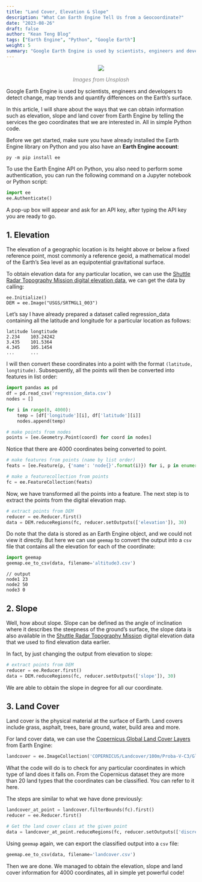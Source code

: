 ```yaml
---
title: "Land Cover, Elevation & Slope"
description: "What Can Earth Engine Tell Us from a Geocoordinate?"
date: "2023-08-26"
draft: false
author: "Kean Teng Blog"
tags: ["Earth Engine", "Python", "Google Earth"]
weight: 5
summary: "Google Earth Engine is used by scientists, engineers and developers to detect change, map trends and quantify differences on the Earth’s surface."
---
```


<center><img src="https://images.unsplash.com/photo-1634176866089-b633f4aec882?ixlib=rb-4.0.3&ixid=M3wxMjA3fDB8MHxwaG90by1wYWdlfHx8fGVufDB8fHx8fA%3D%3D&auto=format&fit=crop&w=1780&q=80"  class = "center"/></center>
<p style="text-align: center; color:grey;"><i>Images from Unsplash</i></p>

Google Earth Engine is used by scientists, engineers and developers to detect change, map trends and quantify differences on the Earth’s surface.

In this article, I will share about the ways that we can obtain information such as elevation, slope and land cover from Earth Engine by telling the services the geo coordinates that we are interested in. All in simple Python code.

Before we get started, make sure you have already installed the Earth Engine library on Python and you also have an **Earth Engine account**:

```
py -m pip install ee
```

To use the Earth Engine API on Python, you also need to perform some authentication, you can run the following command on a Jupyter notebook or Python script:

```py
import ee
ee.Authenticate()
```

A pop-up box will appear and ask for an API key, after typing the API key you are ready to go.

## 1. Elevation
The elevation of a geographic location is its height above or below a fixed reference point, most commonly a reference geoid, a mathematical model of the Earth’s Sea level as an equipotential gravitational surface.

To obtain elevation data for any particular location, we can use the [Shuttle Radar Topography Mission digital elevation data](https://developers.google.com/earth-engine/datasets/catalog/USGS_SRTMGL1_003#description), we can get the data by calling:

```
ee.Initialize()
DEM = ee.Image("USGS/SRTMGL1_003")
```

Let’s say I have already prepared a dataset called regression_data containing all the latitude and longitude for a particular location as follows:

```
latitude longtitude
2.234    103.24242
3.435    101.5364
4.345    105.1454
...      ...
```

I will then convert these coordinates into a point with the format `(latitude, longtitude)`. Subsequently, all the points will then be converted into features in list order:

```py
import pandas as pd
df = pd.read_csv('regression_data.csv')
nodes = []

for i in range(0, 4000):
    temp = [df['longitude'][i], df['latitude'][i]]
    nodes.append(temp)

# make points from nodes
points = [ee.Geometry.Point(coord) for coord in nodes]
```

Notice that there are 4000 coordinates being converted to point.

```py
# make features from points (name by list order)
feats = [ee.Feature(p, {'name': 'node{}'.format(i)}) for i, p in enumerate(points)]

# make a featurecollection from points
fc = ee.FeatureCollection(feats)
```

Now, we have transformed all the points into a feature. The next step is to extract the points from the digital elevation map.

```py
# extract points from DEM
reducer = ee.Reducer.first()
data = DEM.reduceRegions(fc, reducer.setOutputs(['elevation']), 30)
```

Do note that the data is stored as an Earth Engine object, and we could not view it directly. But here we can use `geemap` to convert the output into a `csv` file that contains all the elevation for each of the coordinate:

```py
import geemap
geemap.ee_to_csv(data, filename='altitude3.csv')
```

```
// output
node1 23
node2 50
node3 0
```

## 2. Slope
Well, how about slope. Slope can be defined as the angle of inclination where it describes the steepness of the ground’s surface, the slope data is also available in the [Shuttle Radar Topography Mission](https://developers.google.com/earth-engine/datasets/catalog/USGS_SRTMGL1_003#description) digital elevation data that we used to find elevation data earlier.

In fact, by just changing the output from elevation to slope:
```py
# extract points from DEM
reducer = ee.Reducer.first()
data = DEM.reduceRegions(fc, reducer.setOutputs(['slope']), 30)
```

We are able to obtain the slope in degree for all our coordinate.

## 3. Land Cover
Land cover is the physical material at the surface of Earth. Land covers include grass, asphalt, trees, bare ground, water, build area and more.

For land cover data, we can use the [Copernicus Global Land Cover Layers](https://developers.google.com/earth-engine/datasets/catalog/COPERNICUS_Landcover_100m_Proba-V-C3_Global) from Earth Engine:

```py
landcover = ee.ImageCollection('COPERNICUS/Landcover/100m/Proba-V-C3/Global')
```

What the code will do is to check for any particular coordinates in which type of land does it falls on. From the Copernicus dataset they are more than 20 land types that the coordinates can be classified. You can refer to it here.

The steps are similar to what we have done previously:

```py
landcover_at_point = landcover.filterBounds(fc).first()
reducer = ee.Reducer.first()

# Get the land cover class at the given point
data = landcover_at_point.reduceRegions(fc, reducer.setOutputs(['discrete_classification']), 30)
```

Using `geemap` again, we can export the classified output into a `csv` file:
```py
geemap.ee_to_csv(data, filename='landcover.csv')
```

Then we are done. We managed to obtain the elevation, slope and land cover information for 4000 coordinates, all in simple yet powerful code!

